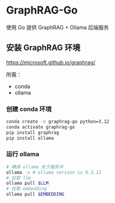 # GraphRAG-Go

使用 Go 提供 GraphRAG + Ollama 后端服务

## 安装 GraphRAG 环境

https://microsoft.github.io/graphrag/

所需：

- conda
- ollama

### 创建 conda 环境

```bash
conda create -n graphrag-go python=3.12
conda activate graphrag-go
pip install graphrag
pip install ollama
```

### 运行 ollama

```bash
# 确保 ollama 处于服务中
ollama -v # ollama version is 0.3.12
# 拉取 llm
ollama pull $LLM
# 拉取 embedding
ollama pull $EMBEDDING
```
